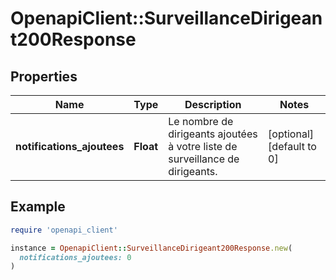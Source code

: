 # OpenapiClient::SurveillanceDirigeant200Response

## Properties

| Name | Type | Description | Notes |
| ---- | ---- | ----------- | ----- |
| **notifications_ajoutees** | **Float** | Le nombre de dirigeants ajoutées à votre liste de surveillance de dirigeants. | [optional][default to 0] |

## Example

```ruby
require 'openapi_client'

instance = OpenapiClient::SurveillanceDirigeant200Response.new(
  notifications_ajoutees: 0
)
```

